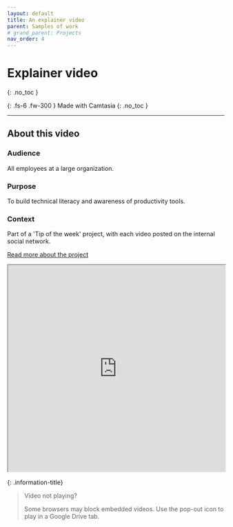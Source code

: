```yaml
---
layout: default
title: An explainer video
parent: Samples of work
# grand_parent: Projects
nav_order: 4
---
```


# Explainer video
{: .no_toc }

{: .fs-6 .fw-300 }
Made with Camtasia
{: .no_toc }

---
## About this video

### Audience
All employees at a large organization.

### Purpose
To build technical literacy and awareness of productivity tools.

### Context
Part of a 'Tip of the week' project, with each video posted on the internal social network.

[Read more about the project](/docs/1-projects/building-a-user-community.html)

<iframe src="https://drive.google.com/file/d/1apnyADCVad_aBdDsvfZAu1fcDLhsDwnk/preview" width="100%" height="480" allow="autoplay"></iframe>

{: .information-title}
> Video not playing?
>
> Some browsers may block embedded videos. Use the pop-out icon to play in a Google Drive tab.
